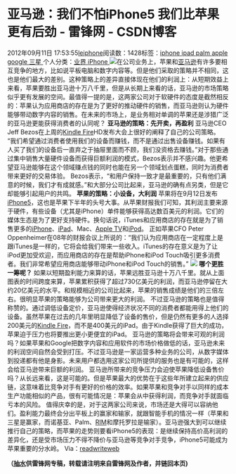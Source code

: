 
# 亚马逊：我们不怕iPhone5 我们比苹果更有后劲 - 雷锋网 - CSDN博客


2012年09月11日 17:53:55[leiphone](https://me.csdn.net/leiphone)阅读数：1428标签：[iphone																](https://so.csdn.net/so/search/s.do?q=iphone&t=blog)[ipad																](https://so.csdn.net/so/search/s.do?q=ipad&t=blog)[palm																](https://so.csdn.net/so/search/s.do?q=palm&t=blog)[apple																](https://so.csdn.net/so/search/s.do?q=apple&t=blog)[google																](https://so.csdn.net/so/search/s.do?q=google&t=blog)[三星																](https://so.csdn.net/so/search/s.do?q=三星&t=blog)[
							](https://so.csdn.net/so/search/s.do?q=google&t=blog)[
																					](https://so.csdn.net/so/search/s.do?q=apple&t=blog)个人分类：[业界																](https://blog.csdn.net/leiphone/article/category/873390)[iPhone																](https://blog.csdn.net/leiphone/article/category/1124261)[
							](https://blog.csdn.net/leiphone/article/category/873390)
[
				](https://so.csdn.net/so/search/s.do?q=apple&t=blog)
[
			](https://so.csdn.net/so/search/s.do?q=apple&t=blog)
[
		](https://so.csdn.net/so/search/s.do?q=palm&t=blog)
[
	](https://so.csdn.net/so/search/s.do?q=ipad&t=blog)
[
	](https://so.csdn.net/so/search/s.do?q=iphone&t=blog)![](http://www.leiphone.com/wp-content/uploads/2012/09/amazon-apple.jpg)在公司业务上，苹果和[亚马逊](http://www.leiphone.com/tag/amazon)有许多要相互竞争的地方，比如说平板电脑和数字内容等。但是他们采取的策略并不相同，这也是他们最大的差别。这种策略上的差异直接体现在他们的利润上：从短期效益上来看，苹果要胜出亚马逊十万八千里，但是从长期上来看的话，亚马逊的市场策略似乎更有发展的空间。最值得一提的是，这两家公司对于软硬件的态度是截然相反的：苹果认为应用商店的存在是为了更好的推动硬件的销售，而亚马逊则认为硬件能够带动数字内容的销售。在未来的市场上，是业务相对单调的苹果还是涉猎广泛的亚马逊更能获得消费者的认同呢？
**亚马逊的策略：先开卖，再盈利**
亚马逊CEO Jeff Bezos在上周的[Kindle Fire](http://leiphone.com/tag/kindle-fire)HD发布大会上很好的阐释了自己的公司策略。
“我们希望通过消费者使用我们的设备而赚钱，而不是通过出售设备赚钱。如果有人买了我们的设备后一直弃之于抽屉里面而不顾，我们没资格去赚钱。”对于那些通过集中销售大量硬件设备而获得巨额利润的模式，Bezos表示并不感兴趣。他更希望亚马逊能够在这个领域赚点钱的同时也能在另一个领域划点蛋糕，同时为消费者带来更好的交易体验。
Bezos表示，“和用户保持一致才是最重要的，只有他们满意的时候，我们才有成就感。”和大部分公司比起来，亚马逊的确有点另类，但是它却能够引起用户的共鸣。
**苹果的策略：小设备，大利润**
苹果将在9月12日发布[iPhone5](http://leiphone.com/tag/iPhone5)，这也是苹果下半年的头号大事。从苹果财报我们可知，其利润主要来源于硬件，有些设备（尤其是iPhone）单件能够获得高达数百美元的利润。它们的媒体生态是为了更好支持硬件。换句话说，iTunes和应用商店的存在就是为了销售更多的[iPhone](http://www.leiphone.com/tag/iphone)、[iPad](http://www.leiphone.com/tag/ipad)、Mac、[Apple
 TV](http://www.leiphone.com/tag/apple-tv)和[iPod](http://www.leiphone.com/tag/ipod)。
正如苹果CFO Peter Oppenheimer在08年的财报会议上所说的：“我们认为应用商店在一定程度上是跟iTunes是一样的，它将会给我们带来一些收入。iTunes的存在意义是为了让iPod更加受欢迎，而应用商店的存在是帮助iPhone和iPod Touch吸引更多消费者。我们非常希望应用商店能够带动iPhone和iPod Touch的销售。”
![](http://www.leiphone.com/wp-content/uploads/2012/09/apple-amazon.gif)
**哪个更胜一筹呢？**
如果以短期盈利能力来算的话，苹果远胜亚马逊十万八千里。就从上面图表的时间跨度来算，苹果累积获得了超过730亿美元的利润，而亚马逊停留在大约20亿美元的水平。和规模相近的公司比起来，苹果的销售成绩是他们的三倍左右。很明显苹果的策略能够为公司带来更大的利润。
不过亚马逊的策略也是值得称赞的。通过调低设备定价，亚马逊使得经济状况不同的消费者都能用得上他们的设备。虽然苹果在过去的几年里明显降低了设备的售价，但是仍然有更多的人选择200美元的[Kindle
 Fire](http://www.leiphone.com/tag/kindle-fire)，而不是400美元的iPad。由于Kindle获得了巨大的成功，苹果迫于压力也将要推出更小更便宜的iPad。
亚马逊的策略将会带来可观的利润吗？如果苹果和Google把数字内容和应用软件的市场价格做低的话，亚马逊未来的利润空间自然会受到打压。不过亚马逊是一家运营多种业务的公司，从数字媒体到投递都有他是身影。未来用户都选用这家公司所提供的服务也是有可能的，这样会给亚马逊带来巨额的利润。
亚马逊所带来的竞争压力会迫使苹果降低设备售价吗？从长远来看，这是可能的。但是苹果最大的优势在于这些年所建立起来的供应链，这意味着比竞争对手有更好的价格的效率。如果苹果和竞争对手以同样的成本生产功能相似的产品，很有可能情况是：苹果会从中获得利润，而竞争对手就面临亏本的风险。
值得庆幸的是，对于这两家公司来说，市场还是大得可以容纳他们。盈利能力最终会分出平板上的赢家和输家，就跟智能手机的情况一样（苹果和三星是赢家，而诺基亚、Palm、[RIM](http://www.leiphone.com/tag/rim)和摩托罗拉是输家）。亚马逊强大到可以继续推行自己的策略，而苹果的走势则要看iPhone5的表现：是继续保持高价高利润的差异化，还是受市场压力不得不降价与亚马逊等竞争对手竞争，iPhone5可能成为苹果重要的分水岭。
Via：[readwriteweb](http://www.readwriteweb.com/archives/the-difference-between-apple-amazon-in-one-chart.php)


**（****[抽水](http://www.leiphone.com/author/ce6093)****供****雷锋网****专稿，转载请注明来自雷锋网及作者，并链回本页)**
[
](https://so.csdn.net/so/search/s.do?q=iphone&t=blog)
